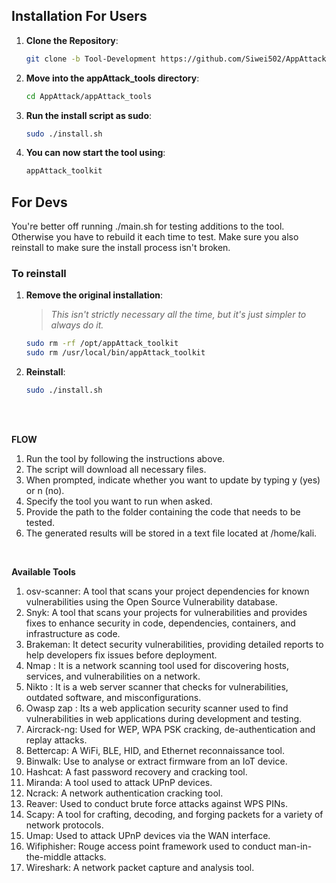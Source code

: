 ## Installation For Users
1. **Clone the Repository**:
   ```bash
   git clone -b Tool-Development https://github.com/Siwei502/AppAttack.git
   ```
2. **Move into the appAttack_tools directory**:
   ```bash
   cd AppAttack/appAttack_tools
   ```
3. **Run the install script as sudo**:
   ```bash
   sudo ./install.sh
   ```
4. **You can now start the tool using**:
   ```bash
   appAttack_toolkit
   ```


## For Devs
You're better off running ./main.sh for testing additions to the tool. Otherwise you have to rebuild it each time to test. Make sure you also reinstall to make sure the install process isn't broken. 

### To reinstall 
1. **Remove the original installation**:
   > *This isn't strictly necessary all the time, but it's just simpler to always do it.*
   ```bash
   sudo rm -rf /opt/appAttack_toolkit
   sudo rm /usr/local/bin/appAttack_toolkit

2. **Reinstall**:
   ```bash
   sudo ./install.sh
   ```

<br />
<br />

**FLOW**

1. Run the tool by following the instructions above.
2. The script will download all necessary files.
3. When prompted, indicate whether you want to update by typing y (yes) or n (no).
4. Specify the tool you want to run when asked.
5. Provide the path to the folder containing the code that needs to be tested.
6. The generated results will be stored in a text file located at /home/kali.

<br />

**Available Tools**

1. osv-scanner: A tool that scans your project dependencies for known vulnerabilities using the Open Source Vulnerability database.
2. Snyk: A tool that scans your projects for vulnerabilities and provides fixes to enhance security in code, dependencies, containers, and infrastructure as code.
3. Brakeman:  It detect security vulnerabilities, providing detailed reports to help developers fix issues before deployment.
4. Nmap : It is a network scanning tool used for discovering hosts, services, and vulnerabilities on a network.
5. Nikto : It is a web server scanner that checks for vulnerabilities, outdated software, and misconfigurations.
6. Owasp zap : Its a web application security scanner used to find vulnerabilities in web applications during development and testing.
7. Aircrack-ng: Used for WEP, WPA PSK cracking, de-authentication and replay attacks.
8. Bettercap: A WiFi, BLE, HID, and Ethernet reconnaissance tool.
9. Binwalk: Use to analyse or extract firmware from an IoT device.
10. Hashcat: A fast password recovery and cracking tool.
11. Miranda: A tool used to attack UPnP devices.
12. Ncrack: A network authentication cracking tool.
13. Reaver: Used to conduct brute force attacks against WPS PINs.
14. Scapy: A tool for crafting, decoding, and forging packets for a variety of network protocols.
15. Umap: Used to attack UPnP devices via the WAN interface.
16. Wifiphisher: Rouge access point framework used to conduct man-in-the-middle attacks.
17. Wireshark: A network packet capture and analysis tool.